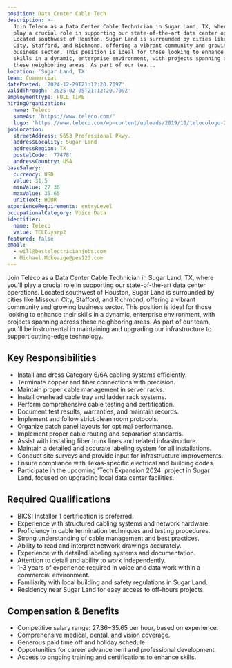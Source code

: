 ```yaml
---
position: Data Center Cable Tech
description: >-
  Join Teleco as a Data Center Cable Technician in Sugar Land, TX, where you'll
  play a crucial role in supporting our state-of-the-art data center operations.
  Located southwest of Houston, Sugar Land is surrounded by cities like Missouri
  City, Stafford, and Richmond, offering a vibrant community and growing
  business sector. This position is ideal for those looking to enhance their
  skills in a dynamic, enterprise environment, with projects spanning across
  these neighboring areas. As part of our tea...
location: 'Sugar Land, TX'
team: Commercial
datePosted: '2024-12-29T21:12:20.709Z'
validThrough: '2025-02-05T21:12:20.709Z'
employmentType: FULL_TIME
hiringOrganization:
  name: Teleco
  sameAs: 'https://www.teleco.com/'
  logo: 'https://www.teleco.com/wp-content/uploads/2019/10/telecologo-2023.png'
jobLocation:
  streetAddress: 5653 Professional Pkwy.
  addressLocality: Sugar Land
  addressRegion: TX
  postalCode: '77478'
  addressCountry: USA
baseSalary:
  currency: USD
  value: 31.5
  minValue: 27.36
  maxValue: 35.65
  unitText: HOUR
experienceRequirements: entryLevel
occupationalCategory: Voice Data
identifier:
  name: Teleco
  value: TELEuysrp2
featured: false
email:
  - will@bestelectricianjobs.com
  - Michael.Mckeaige@pes123.com
---
```




Join Teleco as a Data Center Cable Technician in Sugar Land, TX, where you'll play a crucial role in supporting our state-of-the-art data center operations. Located southwest of Houston, Sugar Land is surrounded by cities like Missouri City, Stafford, and Richmond, offering a vibrant community and growing business sector. This position is ideal for those looking to enhance their skills in a dynamic, enterprise environment, with projects spanning across these neighboring areas. As part of our team, you'll be instrumental in maintaining and upgrading our infrastructure to support cutting-edge technology.

## Key Responsibilities
- Install and dress Category 6/6A cabling systems efficiently.
- Terminate copper and fiber connections with precision.
- Maintain proper cable management in server racks.
- Install overhead cable tray and ladder rack systems.
- Perform comprehensive cable testing and certification.
- Document test results, warranties, and maintain records.
- Implement and follow strict clean room protocols.
- Organize patch panel layouts for optimal performance.
- Implement proper cable routing and separation standards.
- Assist with installing fiber trunk lines and related infrastructure.
- Maintain a detailed and accurate labeling system for all installations.
- Conduct site surveys and provide input for infrastructure improvements.
- Ensure compliance with Texas-specific electrical and building codes.
- Participate in the upcoming 'Tech Expansion 2024' project in Sugar Land, focused on upgrading local data center facilities.

## Required Qualifications
- BICSI Installer 1 certification is preferred.
- Experience with structured cabling systems and network hardware.
- Proficiency in cable termination techniques and testing procedures.
- Strong understanding of cable management and best practices.
- Ability to read and interpret network drawings accurately.
- Experience with detailed labeling systems and documentation.
- Attention to detail and ability to work independently.
- 1-3 years of experience required in voice and data work within a commercial environment.
- Familiarity with local building and safety regulations in Sugar Land.
- Residency near Sugar Land for easy access to off-hours projects.

## Compensation & Benefits
- Competitive salary range: $27.36-$35.65 per hour, based on experience.
- Comprehensive medical, dental, and vision coverage.
- Generous paid time off and holiday schedule.
- Opportunities for career advancement and professional development.
- Access to ongoing training and certifications to enhance skills.